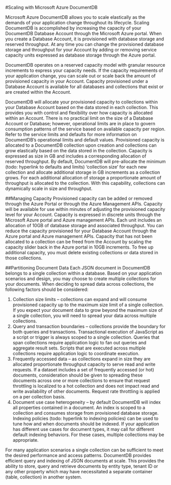 <properties title="Scaling with Microsoft Azure DocumentDB" pageTitle="Scaling with Microsoft Azure DocumentDB | Azure" description="required" metaKeywords="" services="" solutions="" documentationCenter="" authors="" videoId="" scriptId="" />

<tags ms.service="documentdb" ms.workload="big-data" ms.tgt_pltfrm="na" ms.devlang="na" ms.topic="article" ms.date="01/01/1900" ms.author="" />


#Scaling with Microsoft Azure DocumentDB

Microsoft Azure DocumentDB allows you to scale elastically as the demands of your application change throughout its lifecycle. Scaling DocumentDB is accomplished by increasing the capacity of your DocumentDB Database Account through the Microsoft Azure portal. When you create a Database Account, it is provisioned with database storage and reserved throughput. At any time you can change the provisioned database storage and throughput for your Account by adding or removing service capacity units expressed as database storage through the Azure portal.  

DocumentDB operates on a reserved capacity model with granular resource increments to express your capacity needs. If the capacity requirements of your application change, you can scale out or scale back the amount of provisioned capacity in your Account.      Capacity provisioned under a Database Account is available for all databases and collections that exist or are created within the Account.  

DocumentDB will allocate your provisioned capacity to collections within your Database Account based on the data stored in each collection. This provides you with control and flexibility over how capacity is allocated within an Account. There is no practical limit on the size of a Database Account or Database; however, operational limits are in place to govern consumption patterns of the service based on available capacity per region. Refer to the service limits and defaults for more information on DocumentDB’s operational limits and default values. Provisioned capacity is allocated to a DocumentDB collection upon creation and collections can grow elastically based on the data stored in the collection. Capacity is expressed as size in GB and includes a corresponding allocation of reserved throughput. By default, DocumentDB will pre-allocate the minimum (todo: hyperlink to defaults and limits) ‘collection size’ for each new collection and allocate additional storage in GB increments as a collection grows. For each additional allocation of storage a proportionate amount of throughput is allocated to the collection. With this capability, collections can dynamically scale in size and throughput.  

##Managing Capacity
Provisioned capacity can be added or removed through the Azure Portal or through the Azure Management APIs. Capacity will be available for use within minutes of adjusting the provisioned capacity level for your Account. Capacity is expressed in discrete units through the Microsoft Azure portal and Azure management APIs. Each unit includes an allocation of 10GB of database storage and associated throughput. You can reduce the capacity provisioned for your Database Account through the Azure portal and Azure management APIs. Capacity that has not been allocated to a collection can be freed from the Account by scaling the capacity slider back in the Azure portal in 10GB increments. To free up additional capacity, you must delete existing collections or data stored in those collections.  
 
##Partitioning Document Data 
Each JSON document in DocumentDB belongs to a single collection within a database. Based on your application scenarios and design, you may choose to create multiple collections for your documents. When deciding to spread data across collections, the following factors should be considered:  

1.	Collection size limits – collections can expand and will consume provisioned capacity up to the maximum size limit of a single collection. If you expect your document data to grow beyond the maximum size of a single collection, you will need to spread your data across multiple collections. 
2.	Query and transaction boundaries – collections provide the boundary for both queries and transactions. Transactional execution of JavaScript as a script or trigger is always scoped to a single collection. Queries that span collections require application logic to fan out queries and aggregate result sets. Scripts that are executed across multiple collections require application logic to coordinate execution.
3.	Frequently accessed data – as collections expand in size they are allocated proportionate throughput capacity to serve read and write requests. If a dataset includes a set of frequently accessed (or hot) documents, consideration should be given to spreading these documents across one or more collections to ensure that request throttling is localized to a hot collection and does not impact read and write availability of other documents. Request rate throttling is applied on a per collection basis.
4.	Document use case heterogeneity – by default DocumentDB will index all properties contained in a document. An index is scoped to a collection and consumes storage from provisioned database storage. Indexing policies (todo: hyperlink to indexing policies) can be used to tune how and when documents should be indexed. If your application has different use cases for document types, it may call for different default indexing behaviors. For these cases, multiple collections may be appropriate.  

For many application scenarios a single collection can be sufficient to meet the desired performance and access patterns. DocumentDB provides efficient query and indexing of JSON documents at scale. This provides the ability to store, query and retrieve documents by entity type, tenant ID or any other property which may have necessitated a separate container (table, collection) in another system.
